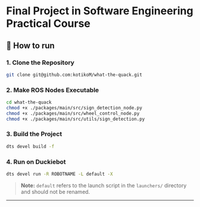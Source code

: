 # Final Project in Software Engineering Practical Course

## 🚀 How to run

### 1. Clone the Repository
```bash
git clone git@github.com:kotikoM/what-the-quack.git
```

### 2. Make ROS Nodes Executable

```bash
cd what-the-quack
chmod +x ./packages/main/src/sign_detection_node.py
chmod +x ./packages/main/src/wheel_control_node.py
chmod +x ./packages/main/src/utils/sign_detection.py
```

### 3. Build the Project

```bash
dts devel build -f
```

### 4. Run on Duckiebot


```bash
dts devel run -R ROBOTNAME -L default -X
```

> **Note:** `default` refers to the launch script in the `launchers/` directory and should not be renamed.

---
